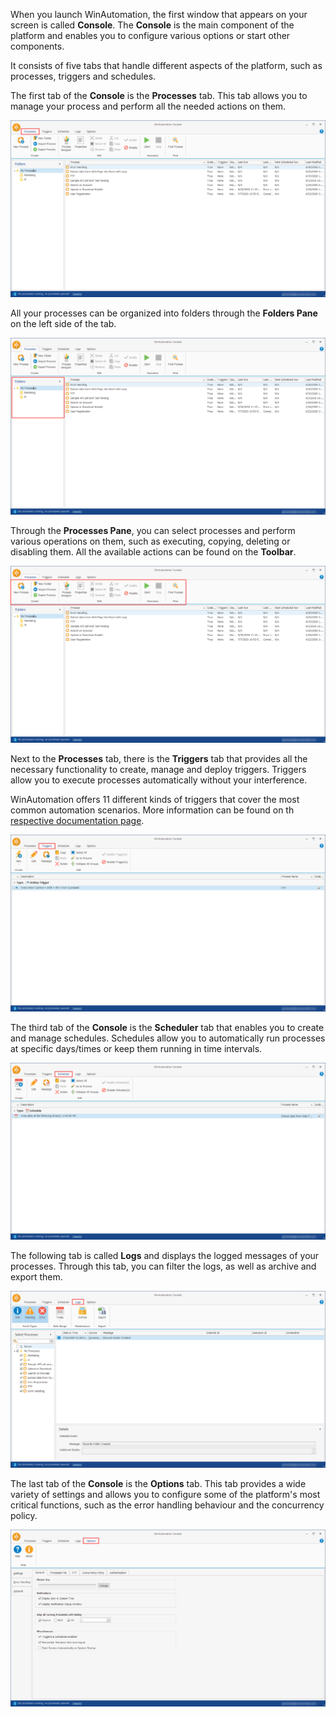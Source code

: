 When you launch WinAutomation, the first window that appears on your screen is called **Console**. The **Console** is the main component of the platform and enables you to configure various options or start other components. 

It consists of five tabs that handle different aspects of the platform, such as processes, triggers and schedules.

The first tab of the **Console** is the **Processes** tab. This tab allows you to manage your process and perform all the needed actions on them. 

![The Processes tab in the Console.](..\media\image-3.png)

All your processes can be organized into folders through the **Folders Pane** on the left side of the tab. 

![The Folders Pane in the Processes tab.](..\media\image-4.png)

Through the **Processes Pane**, you can select processes and perform various operations on them, such as executing, copying, deleting or disabling them. All the available actions can be found on the **Toolbar**. 

![The Toolbar in the Processes tab.](..\media\image-5.png)

Next to the **Processes** tab, there is the **Triggers** tab that provides all the necessary functionality to create, manage and deploy triggers. Triggers allow you to execute processes automatically without your interference.

WinAutomation offers 11 different kinds of triggers that cover the most common automation scenarios. More information can be found on th [respective documentation page](https://docs.winautomation.com/en/triggers.html).

![The Triggers tab in the Console.](..\media\image-6.png)

The third tab of the **Console** is the **Scheduler** tab that enables you to create and manage schedules. Schedules allow you to automatically run processes at specific days/times or keep them running in time intervals.

![The Scheduler tab in the Console.](..\media\image-7.png)

The following tab is called **Logs** and displays the logged messages of your processes. Through this tab, you can filter the logs, as well as archive and export them.

![The Logs tab in the Console.](..\media\image-8.png)

The last tab of the **Console** is the **Options** tab. This tab provides a wide variety of settings and allows you to configure some of the platform's most critical functions, such as the error handling behaviour and the concurrency policy.

![The Options tab in the Console.](..\media\image-9.png)